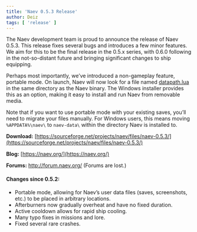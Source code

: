 ```yaml
---
title: 'Naev 0.5.3 Release'
author: Deiz
tags: [ 'release' ]
---
```


The Naev development team is proud to announce the release of Naev 0.5.3. This release fixes several bugs and introduces a few minor features. We aim for this to be the final release in the 0.5.x series, with 0.6.0 following in the not-so-distant future and bringing significant changes to ship equipping.

Perhaps most importantly, we’ve introduced a non-gameplay feature, portable mode. On launch, Naev will now look for a file named [datapath.lua](https://github.com/naev/naev/blob/v0.5.3/extras/win_installer/datapath.lua) in the same directory as the Naev binary. The Windows installer provides this as an option, making it easy to install and run Naev from removable media.

Note that if you want to use portable mode with your existing saves, you’ll need to migrate your files manually. For Windows users, this means moving `%APPDATA%\naev\` to `naev-data\` within the directory Naev is installed to.



**Download:** [https://sourceforge.net/projects/naev/files/naev-0.5.3/](https://sourceforge.net/projects/naev/files/naev-0.5.3/)

**Blog:** [https://naev.org/](https://naev.org/)

**Forums:** http://forum.naev.org/ (Forums are lost.)

#### Changes since 0.5.2:

  * Portable mode, allowing for Naev’s user data files (saves, screenshots, etc.) to be placed in arbitrary locations.
  * Afterburners now gradually overheat and have no fixed duration.
  * Active cooldown allows for rapid ship cooling.
  * Many typo fixes in missions and lore.
  * Fixed several rare crashes.

